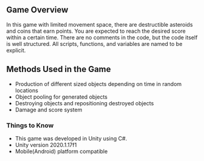 ## Game Overview
In this game with limited movement space, there are destructible asteroids and coins that earn points. You are expected to reach the desired score within a certain time. There are no comments in the code, but the code itself is well structured. All scripts, functions, and variables are named to be explicit.


## Methods Used in the Game
- Production of different sized objects depending on time in random locations
- Object pooling for generated objects
- Destroying objects and repositioning destroyed objects
- Damage and score system

### Things to Know
- This game was developed in Unity using C#.<br/>
- Unity version 2020.1.17f1 <br/>
- Mobile(Android) platform compatible
